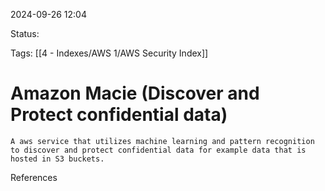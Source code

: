 2024-09-26 12:04

Status:

Tags:
[[4 - Indexes/AWS 1/AWS Security Index]]

# Amazon Macie (Discover and Protect confidential data)

	A aws service that utilizes machine learning and pattern recognition to discover and protect confidential data for example data that is hosted in S3 buckets.

References 